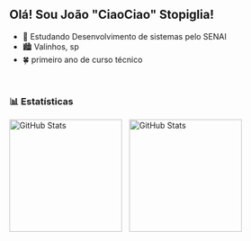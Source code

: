 ## Olá! Sou João "CiaoCiao" Stopiglia!

- 🙂 Estudando Desenvolvimento de sistemas pelo SENAI
- 🏙️ Valinhos, sp
- 🍀 primeiro ano de curso técnico

<div>
  <a href-"https://beacons.ai/CiaociaoStopiglia">
  <img height-"180em" src-"https://github-readme-stats.vercel.app/api?username-CiaociaoStopiglia&show_icons-true8theme=dracula&include_all_commits=true&count_private-true">
  <img height-"180em" src-"https://github-readme-stats.vercel.app/api/top-langs/?username-CiaociaoStopiglia&layout-compact&langs_count-16&theme-dracula">
    
### 📊 Estatísticas

<p>
  <img 
    align="left" 
    alt="GitHub Stats" 
    height="200" 
    style="padding-right: 10px;" 
    src="https://github-readme-stats.vercel.app/api?username=CiaociaoStopiglia&show_icons=true&theme=tokyonight&include_all_commits=true&locale=pt-br" 
  />

<img 
      align="left" 
      alt="GitHub Stats" 
      height="200" 
      src="https://github-readme-stats.vercel.app/api/top-langs/?username=CiaociaoStopiglia&theme=tokyonight&layout=compact&custom_title=Tecnologias&langs_count=9" 
  />
